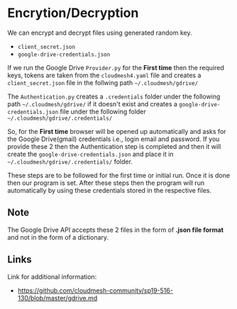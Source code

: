 # Encrytion/Decryption

We can encrypt and decrypt files using generated random key. 
* `client_secret.json` 
* `google-drive-credentials.json`  

If we run the Google Drive `Provider.py` for the **First time** then the required keys, tokens are taken from the `cloudmesh4.yaml` file and creates a `client_secret.json` file in the follwing path `~/.cloudmesh/gdrive/`

The `Authentication.py` creates a `.credentials` folder under the following path `~/.cloudmesh/gdrive/` if it doesn't exist and creates a `google-drive-credentials.json` file under the following folder `~/.cloudmesh/gdrive/.credentials/`



So, for the **First time**
browser will be opened up automatically and asks for the Google Drive(gmail)
credentials i.e., login email and  password. If you provide these 2 then
the Authentication step is completed and then it will create the 
`google-drive-credentials.json` and place it in `~/.cloudmesh/gdrive/.credentials/` folder. 
 
These steps are to be followed for the first time or initial run. Once it is
done then our program is set. After these steps then the program will run
automatically by using these credentials stored in the respective files.

## Note

The Google Drive API accepts these 2 files in the form of **.json file format**
and not in the form of a dictionary.

## Links

Link for additional information:

* <https://github.com/cloudmesh-community/sp19-516-130/blob/master/gdrive.md>

